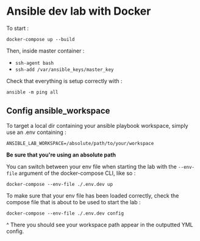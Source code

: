 # Ansible dev lab with Docker

To start :

`docker-compose up --build`

Then, inside master container :

- `ssh-agent bash`
- `ssh-add /var/ansible_keys/master_key`


Check that everything is setup correctly with :

`ansible -m ping all`


## Config ansible_workspace

To target a local dir containing your ansible playbook workspace, simply use an .env containing : 

```
ANSIBLE_LAB_WORKSPACE=/absolute/path/to/your/workspace
```

**Be sure that you're using an absolute path**

You can switch between your env file when starting the lab with the `--env-file` argument of the docker-compose CLI, like so :

`docker-compose --env-file ./.env.dev up`

To make sure that your env file has been loaded correctly, check the compose file that is about to be used to start the lab :

`docker-compose --env-file ./.env.dev config`


^ There you should see your workspace path appear in the outputted YML config.